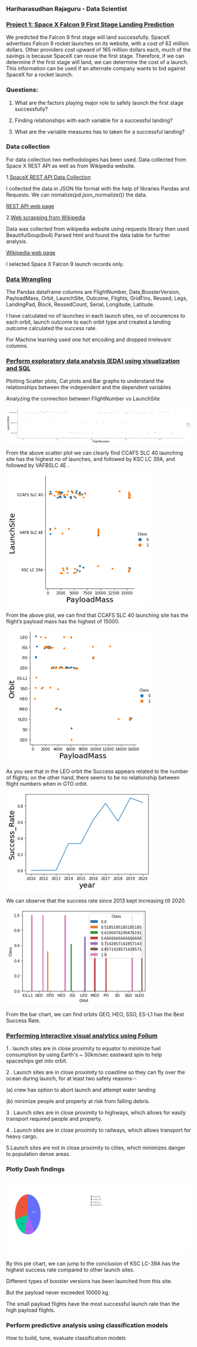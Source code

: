### Hariharasudhan Rajaguru - Data Scientist


### [Project 1: Space X Falcon 9 First Stage Landing Prediction](https://github.com/HariharasudhanRajaguru-DS/IBM_Data-Science-)
We predicted the Falcon 9 first stage will land successfully. SpaceX advertises Falcon 9 rocket launches on its website, with a cost of 62 million dollars.
Other providers cost upward of 165 million dollars each, much of the savings is because SpaceX can reuse the first stage. 
Therefore, if we can determine if the first stage will land, we can determine the cost of a launch. This information can be used if an alternate company wants to bid against SpaceX for a rocket launch.

### Questions:

1. What are the factors playing major role to safely launch the first stage successfully?

2. Finding relationships with each variable for a successful landing?

3. What are the variable measures has to taken for a successful landing?

### Data collection

For data collection two methodologies has been used. Data collected from Space X REST API as well as from Wikipedia website.

1.[SpaceX REST API Data Collection](https://github.com/HariharasudhanRajaguru-DS/IBM_Data-Science-/blob/main/jupyter-labs-spacex-data-collection-api.ipynb)

   I collected the data in JSON file format with the help of libraries Pandas and Requests. We can nomalize(pd.json_normalize()) the data.
   
   [REST API web page](https://api.spacexdata.com/v4/rockets/)
   
2.[Web scrapping from Wikipedia](https://github.com/HariharasudhanRajaguru-DS/IBM_Data-Science-/blob/main/CapstoneProject_Web%20Scraping%20(1).ipynb)

   Data was collected from wikipedia website using requests library then used BeautifulSoup(bs4) Parsed html and found the data table for further analysis.
   
   [Wikipedia web page](https://en.wikipedia.org/w/index.php?title=List_of_Falcon_9_and_Falcon_Heavy_launches&oldid=1027686922)

I selected Space X Falcon 9 launch records only.

### [Data Wrangling](https://github.com/HariharasudhanRajaguru-DS/IBM_Data-Science-/blob/main/Capstone_project-week1_Data%20Wrangling.ipynb)

The Pandas dataframe columns are FlightNumber, Date,BoosterVersion, PayloadMass, Orbit, LaunchSite, Outcome, Flights, GridFins, Reused, Legs, LandingPad, Block, ReusedCount, Serial, Longitude, Latitude.

I have calculated no of launches in each launch sites, no of occurences to each orbit, launch outcome to each orbit type and created a landing outcome calculated the success rate. 

For Machine learning used one hot encoding and dropped irrelevant columns.

### [Perform exploratory data analysis (EDA) using visualization and SQL](https://github.com/HariharasudhanRajaguru-DS/IBM_Data-Science-/blob/main/Capstone_project-week2-DataAnalysis_EDA_matplotlib.ipynb)

Plotting Scatter plots, Cat plots and Bar graphs to understand the relationships between the independent and the dependent variables

Analyzing the connection between FlightNumber vs LaunchSite


![](./images/FlightNumber%20vs%20LaunchSite.png)

From the above scatter plot we can clearly find CCAFS SLC 40 launching site has the highest no of launches, and	followed by KSC LC 39A, and followed by VAFBSLC	4E .

![](./images/Payload%20and%20Launch%20Site.png)

From the above plot, we can find that CCAFS SLC 40 launching site has the flight’s payload mass has the highest of 15000.

![](./images/Payload%20and%20Orbit%20type.png)

As you see that in the LEO orbit the Success appears related to the number of flights; on the other hand, there seems to be no relationship between flight numbers when in GTO orbit.

![](./images/launch%20success%20yearly%20trend.png)

We can observe that the success rate since 2013 kept increasing till 2020.


![](./images/success%20rate%20of%20each%20orbit%20type.png)

From the bar chart, we can find orbits GEO, HEO, SSO, ES-L1 has the Best Success Rate.


### [Performing interactive visual analytics using Folium](https://github.com/HariharasudhanRajaguru-DS/IBM_Data-Science-/blob/main/CapstoneProject_week3-FoliumMap.ipynb)

1 . launch sites are in close proximity to equator to minimize fuel consumption by using Earth's ~ 30km/sec eastward spin to help spaceships get into orbit.

2 . Launch sites are in close proximity to coastline so they can fly over the ocean during launch, for at least two safety reasons-- 

   (a) crew has option to abort launch and attempt water landing 
   
   (b) minimize people and property at risk from falling debris. 
   
3 . Launch sites are in close proximity to highways, which allows for easily transport required people and property. 

4 . Launch sites are in close proximity to railways, which allows transport for heavy cargo. 

5.Launch sites are not in close proximity to cities, which minimizes danger to population dense areas.

### Plotly Dash findings 
![](./images/Pie%20chart.png)

By this pie chart, we can jump to the conclusion of KSC LC-39A has the highest success rate compared to other launch sites. 

Different types of booster versions has been launched from this site.

But the payload never exceeded 10000 kg.

The small payload flights have the most successful launch rate than the high payload flights.


### Perform predictive analysis using classification models
How to build, tune, evaluate classification models



